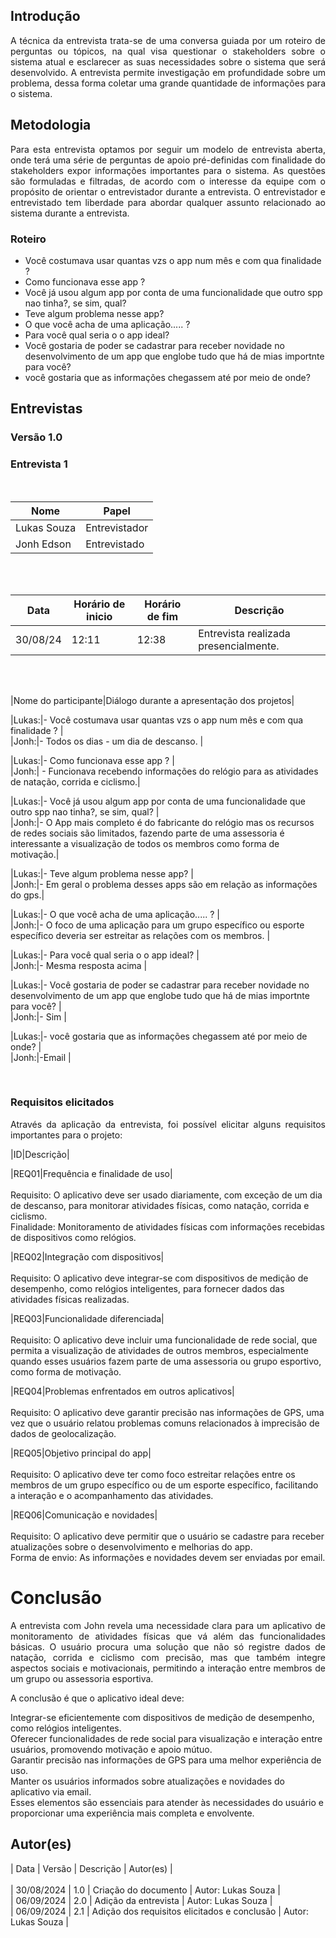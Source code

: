 ## Introdução
<p align = "justify">
A técnica da entrevista trata-se de uma conversa guiada por um roteiro de perguntas ou tópicos, na qual visa questionar o stakeholders sobre o sistema atual e esclarecer as suas necessidades sobre o sistema que será desenvolvido. A entrevista permite investigação em profundidade sobre um problema, dessa forma coletar uma grande quantidade de informações para o sistema.
</p>

## Metodologia
<p align = "justify">
Para esta entrevista optamos por seguir um modelo de entrevista aberta, onde terá uma série de perguntas de apoio pré-definidas com finalidade do stakeholders expor informações importantes para o sistema. As questões são formuladas e filtradas, de acordo com o interesse da equipe com o propósito de orientar o entrevistador durante a entrevista. O entrevistador e entrevistado tem liberdade para abordar qualquer assunto relacionado ao sistema durante a entrevista.
</p>

### Roteiro

- Você costumava usar quantas vzs o app num mês e com qua finalidade ?
- Como funcionava esse app ?
- Você já usou algum app por conta de uma funcionalidade que outro spp nao tinha?, se sim, qual? 
- Teve algum problema nesse app?
- O que você acha de uma aplicação..... ?
- Para você qual seria o o app ideal?
- Você gostaria de poder se cadastrar para receber novidade no desenvolvimento de um app que englobe tudo que há de mias importnte para você? 
- você gostaria que as informações chegassem até por meio de onde?


## Entrevistas 

### Versão 1.0

### Entrevista 1

<br>

|Nome | Papel |
-----|------| 
|Lukas Souza| Entrevistador|
|Jonh Edson| Entrevistado|

<br>
<br>

|Data|Horário de inicio|Horário de fim |Descrição
----|-----|-----|---------|
|30/08/24 | 12:11| 12:38 | Entrevista realizada presencialmente.|

<br>
<br>
 
|Nome do participante|Diálogo durante a apresentação dos projetos|<br>


|Lukas:|- Você costumava usar quantas vzs o app num mês e com qua finalidade ? |<br>
|Jonh:|- Todos os dias - um dia de descanso. |

|Lukas:|- Como funcionava esse app ? |<br>
|Jonh:| - Funcionava recebendo informações do relógio para as atividades de natação, corrida e ciclismo.|

|Lukas:|- Você já usou algum app por conta de uma funcionalidade que outro spp nao tinha?, se sim, qual? |<br>
|Jonh:|- O App mais completo é do fabricante do relógio mas os recursos de redes sociais são limitados, fazendo parte de uma assessoria é interessante a visualização de todos os membros como forma de motivação.|

|Lukas:|- Teve algum problema nesse app? |<br>
|Jonh:|- Em geral o problema desses apps são em relação as informações do gps.|

|Lukas:|- O que você acha de uma aplicação..... ? |<br>
|Jonh:|- O foco de uma aplicação para um grupo específico ou esporte específico deveria ser estreitar as relações com os membros. |

|Lukas:|- Para você qual seria o o app ideal? |<br>
|Jonh:|- Mesma resposta acima |

|Lukas:|- Você gostaria de poder se cadastrar para receber novidade no desenvolvimento de um app que englobe tudo que há de mias importnte para você? |<br>
|Jonh:|- Sim |

|Lukas:|- você gostaria que as informações chegassem até por meio de onde? |<br>
|Jonh:|-Email |

<br>
 
### Requisitos elicitados

<p align = "justify">
Através da aplicação da entrevista, foi possível elicitar alguns requisitos importantes para o projeto:
</p>
 
|ID|Descrição|

|REQ01|Frequência e finalidade de uso|<br><br>
    Requisito: O aplicativo deve ser usado diariamente, com exceção de um dia de descanso, para monitorar atividades físicas, como natação, corrida e ciclismo.<br>
    Finalidade: Monitoramento de atividades físicas com informações recebidas de dispositivos como relógios.<br>

|REQ02|Integração com dispositivos|<br><br>
    Requisito: O aplicativo deve integrar-se com dispositivos de medição de desempenho, como relógios inteligentes, para fornecer dados das atividades físicas realizadas.<br>

|REQ03|Funcionalidade diferenciada|<br><br>
    Requisito: O aplicativo deve incluir uma funcionalidade de rede social, que permita a visualização de atividades de outros membros, especialmente quando esses usuários fazem parte de uma assessoria ou grupo esportivo, como forma de motivação.<br>

|REQ04|Problemas enfrentados em outros aplicativos|<br><br>
    Requisito: O aplicativo deve garantir precisão nas informações de GPS, uma vez que o usuário relatou problemas comuns relacionados à imprecisão de dados de geolocalização.<br>

|REQ05|Objetivo principal do app|<br><br>
    Requisito: O aplicativo deve ter como foco estreitar relações entre os membros de um grupo específico ou de um esporte específico, facilitando a interação e o acompanhamento das atividades.<br>

|REQ06|Comunicação e novidades|<br><br>
    Requisito: O aplicativo deve permitir que o usuário se cadastre para receber atualizações sobre o desenvolvimento e melhorias do app.<br>
    Forma de envio: As informações e novidades devem ser enviadas por email.<br>


# Conclusão<br>
<p align = "justify">
 A entrevista com John revela uma necessidade clara para um aplicativo de monitoramento de atividades físicas que vá além das funcionalidades básicas. O usuário procura uma solução que não só registre dados de natação, corrida e ciclismo com precisão, mas que também integre aspectos sociais e motivacionais, permitindo a interação entre membros de um grupo ou assessoria esportiva.<br>

A conclusão é que o aplicativo ideal deve:<br>

Integrar-se eficientemente com dispositivos de medição de desempenho, como relógios inteligentes.<br>
Oferecer funcionalidades de rede social para visualização e interação entre usuários, promovendo motivação e apoio mútuo.<br>
Garantir precisão nas informações de GPS para uma melhor experiência de uso.<br>
Manter os usuários informados sobre atualizações e novidades do aplicativo via email.<br>
Esses elementos são essenciais para atender às necessidades do usuário e proporcionar uma experiência mais completa e envolvente.<br>
</p>

## Autor(es)

| Data | Versão | Descrição | Autor(es) |<br><br>
| 30/08/2024 | 1.0 | Criação do documento | Autor: Lukas Souza |<br>
| 06/09/2024 | 2.0 | Adição da entrevista  | Autor: Lukas Souza |<br>
| 06/09/2024 | 2.1 | Adição dos requisitos elicitados e conclusão | Autor: Lukas Souza | <br>
